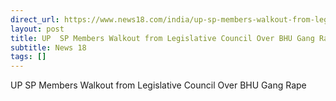 ```yaml
---
direct_url: https://www.news18.com/india/up-sp-members-walkout-from-legislative-council-over-bhu-gang-rape-8765482.html
layout: post
title: UP  SP Members Walkout from Legislative Council Over BHU Gang Rape
subtitle: News 18
tags: []
---
```


UP  SP Members Walkout from Legislative Council Over BHU Gang Rape
